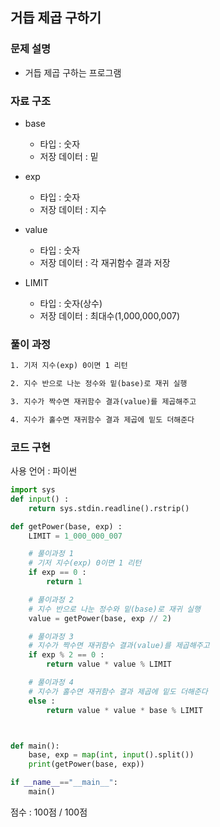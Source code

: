 ## 거듭 제곱 구하기

### 문제 설명

- 거듭 제곱 구하는 프로그램<br>

### 자료 구조

- base<br>

  - 타입 : 숫자
  - 저장 데이터 : 밑

- exp<br>

  - 타입 : 숫자
  - 저장 데이터 : 지수

- value<br>

  - 타입 : 숫자
  - 저장 데이터 : 각 재귀함수 결과 저장

- LIMIT<br>
  - 타입 : 숫자(상수)
  - 저장 데이터 : 최대수(1,000,000,007)

### 풀이 과정

```txt
1. 기저 지수(exp) 0이면 1 리턴

2. 지수 반으로 나눈 정수와 밑(base)로 재귀 실행

3. 지수가 짝수면 재귀함수 결과(value)를 제곱해주고

4. 지수가 홀수면 재귀함수 결과 제곱에 밑도 더해준다

```

### 코드 구현

사용 언어 : 파이썬<br>

```python
import sys
def input() :
    return sys.stdin.readline().rstrip()

def getPower(base, exp) :
    LIMIT = 1_000_000_007

    # 풀이과정 1
    # 기저 지수(exp) 0이면 1 리턴
    if exp == 0 :
        return 1

    # 풀이과정 2
    # 지수 반으로 나눈 정수와 밑(base)로 재귀 실행
    value = getPower(base, exp // 2)

    # 풀이과정 3
    # 지수가 짝수면 재귀함수 결과(value)를 제곱해주고
    if exp % 2 == 0 :
        return value * value % LIMIT

    # 풀이과정 4
    # 지수가 홀수면 재귀함수 결과 제곱에 밑도 더해준다
    else :
        return value * value * base % LIMIT



def main():
    base, exp = map(int, input().split())
    print(getPower(base, exp))

if __name__=="__main__":
    main()

```

점수 : 100점 / 100점
